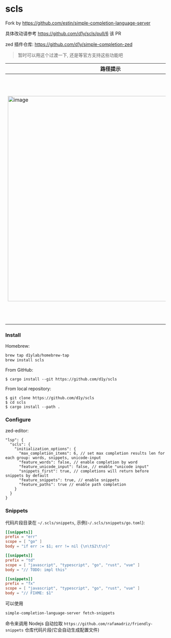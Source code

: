# scls

Fork by https://github.com/estin/simple-completion-language-server

具体改动请参考 https://github.com/d1y/scls/pull/6 该 PR

zed 插件仓库: https://github.com/d1y/simple-completion-zed

> 暂时可以用这个过渡一下, 还是等官方支持这些功能吧

| 路径提示      | 代码片段 |
| ----------- | ----------- |
| <img width="645" alt="image" src="https://github.com/d1y/scls/assets/45585937/a7c3211f-7fa8-4eac-9fe8-23d4943b25e3">      | <img width="780" alt="image" src="https://github.com/d1y/scls/assets/45585937/e02bc64f-4922-40c3-b040-fd643e871786">      |

### Install

Homebrew:

```sh
brew tap d1ylab/homebrew-tap
brew install scls
```

From GitHub:

```console
$ cargo install --git https://github.com/d1y/scls
```

From local repository:

```console
$ git clone https://github.com/d1y/scls
$ cd scls
$ cargo install --path .
```

### Configure

zed-editor:

```jsonc
"lsp": {
  "scls": {
    "initialization_options": {
      "max_completion_items": 6, // set max completion results len for each group: words, snippets, unicode-input
      "feature_words": false, // enable completion by word
      "feature_unicode_input": false, // enable "unicode input"
      "snippets_first": true, // completions will return before snippets by default
      "feature_snippets": true, // enable snippets
      "feature_paths": true // enable path completion
    }
  }
}
```

### Snippets

代码片段目录在 `~/.scls/snippets`, 示例(`~/.scls/snippets/go.toml`):

```toml
[[snippets]]
prefix = "err"
scope = [ "go" ]
body = "if err := $1; err != nil {\n\t$2\t\n}"

[[snippets]]
prefix = "td"
scope = [ "javascript", "typescript", "go", "rust", "vue" ]
body = "// TODO: impl this"

[[snippets]]
prefix = "fx"
scope = [ "javascript", "typescript", "go", "rust", "vue" ]
body = "// FIXME: $1"
```

可以使用

```sh
simple-completion-language-server fetch-snippets
```

命令来调用 Nodejs 自动拉取 `https://github.com/rafamadriz/friendly-snippets` 仓库代码片段(它会自动生成配置文件)
